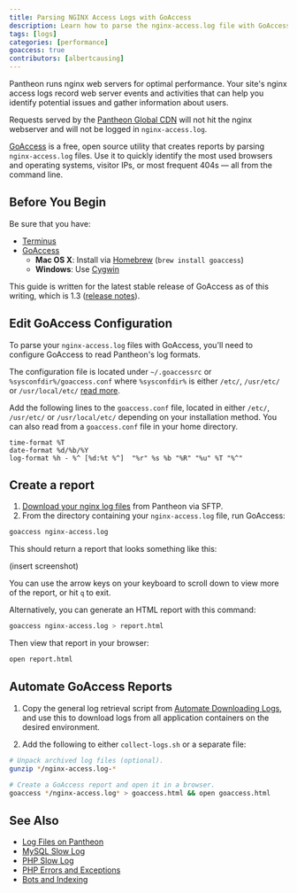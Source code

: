 ```yaml
---
title: Parsing NGINX Access Logs with GoAccess
description: Learn how to parse the nginx-access.log file with GoAccess to gather information on your visitors and referral traffic.
tags: [logs]
categories: [performance]
goaccess: true
contributors: [albertcausing]
---
```

Pantheon runs nginx web servers for optimal performance. Your site's nginx access logs record web server events and activities that can help you identify potential issues and gather information about users.

<Alert title="Note" type="info">

Requests served by the [Pantheon Global CDN](/global-cdn) will not hit the nginx webserver and will not be logged in `nginx-access.log`.

</Alert>

[GoAccess](https://goaccess.io/) is a free, open source utility that creates reports by parsing `nginx-access.log` files. Use it to quickly identify the most used browsers and operating systems, visitor IPs, or most frequent 404s — all from the command line.

## Before You Begin

Be sure that you have:

* [Terminus](/terminus)
* [GoAccess](https://goaccess.io/download)
  * **Mac OS X**: Install via [Homebrew](https://brew.sh/) (`brew install goaccess`)
  * **Windows**: Use [Cygwin](https://cygwin.com/install.html)
  
This guide is written for the latest stable release of GoAccess as of this writing, which is 1.3 ([release notes](https://goaccess.io/release-notes#release-1.3)).

## Edit GoAccess Configuration

To parse your `nginx-access.log` files with GoAccess, you'll need to configure GoAccess to read Pantheon's log formats.

The configuration file is located under `~/.goaccessrc` or `%sysconfdir%/goaccess.conf` where `%sysconfdir%` is either `/etc/`, `/usr/etc/` or `/usr/local/etc/` [read more](https://goaccess.io/faq#configuration).

Add the following lines to the `goaccess.conf` file, located in either `/etc/`, `/usr/etc/` or `/usr/local/etc/` depending on your installation method. You can also read from a `goaccess.conf` file in your home directory.

```
time-format %T
date-format %d/%b/%Y
log-format %h - %^ [%d:%t %^]  "%r" %s %b "%R" "%u" %T "%^"
```

## Create a report

1. [Download your nginx log files](/logs) from Pantheon via SFTP.
2. From the directory containing your `nginx-access.log` file, run GoAccess:

```bash
goaccess nginx-access.log
```

This should return a report that looks something like this:

(insert screenshot)

You can use the arrow keys on your keyboard to scroll down to view more of the report, or hit `q` to exit.

Alternatively, you can generate an HTML report with this command:

```bash
goaccess nginx-access.log > report.html
```

Then view that report in your browser:

```bash
open report.html
```

## Automate GoAccess Reports

1. Copy the general log retrieval script from [Automate Downloading Logs](logs#automate-downloading-logs), and use this to download logs from all application containers on the desired environment.

2. Add the following to either `collect-logs.sh` or a separate file:

```bash
# Unpack archived log files (optional).
gunzip */nginx-access.log-*

# Create a GoAccess report and open it in a browser.
goaccess */nginx-access.log* > goaccess.html && open goaccess.html
```


## See Also
- [Log Files on Pantheon](/logs)
- [MySQL Slow Log](/mysql-slow-log/)
- [PHP Slow Log](/php-slow-log/)
- [PHP Errors and Exceptions](/php-errors/)
- [Bots and Indexing](/bots-and-indexing/)
